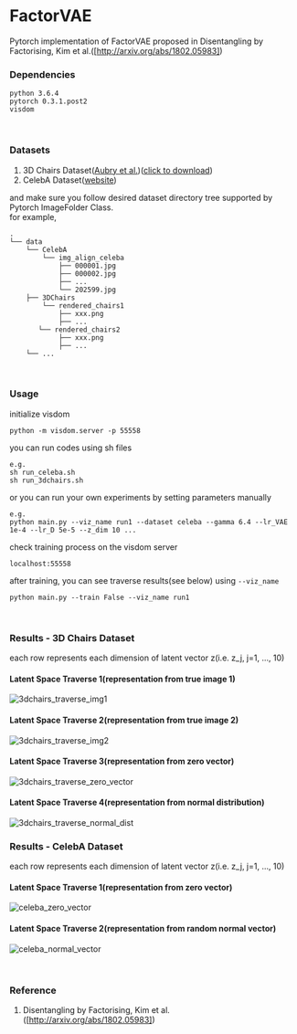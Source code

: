 # FactorVAE
Pytorch implementation of FactorVAE proposed in Disentangling by Factorising, Kim et al.([http://arxiv.org/abs/1802.05983])
<br>

### Dependencies
```
python 3.6.4
pytorch 0.3.1.post2
visdom
```
<br>

### Datasets
1. 3D Chairs Dataset([Aubry et al.])([click to download])
2. CelebA Dataset([website])

and make sure you follow desired dataset directory tree supported by Pytorch ImageFolder Class.<br>
for example,
```
.
└── data
    └── CelebA
        └── img_align_celeba
            ├── 000001.jpg
            ├── 000002.jpg
            ├── ...
            └── 202599.jpg
    ├── 3DChairs
        └── rendered_chairs1
            ├── xxx.png
            ├── ...
       └── rendered_chairs2
            ├── xxx.png
            ├── ...
    └── ...
```
<br>

### Usage
initialize visdom
```
python -m visdom.server -p 55558
```
you can run codes using sh files
```
e.g.
sh run_celeba.sh
sh run_3dchairs.sh
```
or you can run your own experiments by setting parameters manually
```
e.g.
python main.py --viz_name run1 --dataset celeba --gamma 6.4 --lr_VAE 1e-4 --lr_D 5e-5 --z_dim 10 ...
```
check training process on the visdom server
```
localhost:55558
```
after training, you can see traverse results(see below) using ```--viz_name```
```
python main.py --train False --viz_name run1
```

<br>

### Results - 3D Chairs Dataset
each row represents each dimension of latent vector z(i.e. z_j, j=1, ..., 10)

#### Latent Space Traverse 1(representation from true image 1)
![3dchairs_traverse_img1](misc/3dchairs_traverse_img1.jpg)
#### Latent Space Traverse 2(representation from true image 2)
![3dchairs_traverse_img2](misc/3dchairs_traverse_img2.jpg)
#### Latent Space Traverse 3(representation from zero vector)
![3dchairs_traverse_zero_vector](misc/3dchairs_traverse_zero_vector.jpg)
#### Latent Space Traverse 4(representation from normal distribution)
![3dchairs_traverse_normal_dist](misc/3dchairs_traverse_normal_dist.jpg)

### Results - CelebA Dataset
each row represents each dimension of latent vector z(i.e. z_j, j=1, ..., 10)

#### Latent Space Traverse 1(representation from zero vector)
![celeba_zero_vector](misc/traverse_from_zero_vector_celeba.jpg)
#### Latent Space Traverse 2(representation from random normal vector)
![celeba_normal_vector](misc/traverse_from_random_normal_vector_celeba.jpg)

<br>

### Reference
1. Disentangling by Factorising, Kim et al.([http://arxiv.org/abs/1802.05983])


[http://arxiv.org/abs/1802.05983]: http://arxiv.org/abs/1802.05983
[Aubry et al.]: http://www.di.ens.fr/~josef/publications/aubry14.pdf
[click to download]: https://www.di.ens.fr/willow/research/seeing3Dchairs/data/rendered_chairs.tar
[website]: http://mmlab.ie.cuhk.edu.hk/projects/CelebA.html
